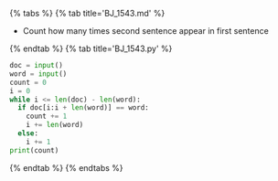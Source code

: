 {% tabs %}
{% tab title='BJ_1543.md' %}

* Count how many times second sentence appear in first sentence

{% endtab %}
{% tab title='BJ_1543.py' %}

```py
doc = input()
word = input()
count = 0
i = 0
while i <= len(doc) - len(word):
  if doc[i:i + len(word)] == word:
    count += 1
    i += len(word)
  else:
    i += 1
print(count)
```

{% endtab %}
{% endtabs %}
